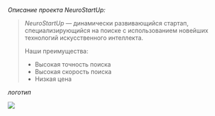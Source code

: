 *Описание проекта NeuroStartUp:*

>*NeuroStartUp* — динамически развивающийся стартап, специализирующийся на поиске с использованием 
> новейших технологий искусственного интеллекта.
>
>Наши преимущества:
>* Высокая точность поиска
>* Высокая скорость поиска
>* Низкая цена

*логотип*

![](https://netology-code.github.io/git-homeworks/introduction/assets/logo.png)